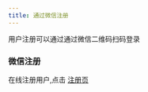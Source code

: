 ```yaml
---
title: 通过微信注册
---
```

用户注册可以通过通过微信二维码扫码登录
<script async src="https://pagead2.googlesyndication.com/pagead/js/adsbygoogle.js"></script><ins class="adsbygoogle" style="display:block; text-align:center;" data-ad-layout="in-article" data-ad-format="fluid" data-ad-client="ca-pub-9055212255210230" data-ad-slot="7941459222"></ins> <script>(adsbygoogle = window.adsbygoogle || []).push({});</script>
### 微信注册
在线注册用户,点击 [注册页](https://www.freedgo.com/register.html "在线制图注册") 